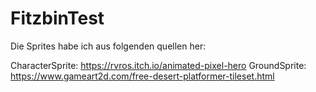 # FitzbinTest

Die Sprites habe ich aus folgenden quellen her:

CharacterSprite: https://rvros.itch.io/animated-pixel-hero
GroundSprite: https://www.gameart2d.com/free-desert-platformer-tileset.html
